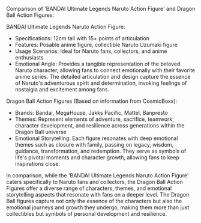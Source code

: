 Comparison of 'BANDAI Ultimate Legends Naruto Action Figure' and Dragon Ball Action Figures:

BANDAI Ultimate Legends Naruto Action Figure:
- Specifications: 12cm tall with 15+ points of articulation
- Features: Posable anime figure, collectible Naruto Uzumaki figure
- Usage Scenarios: Ideal for Naruto fans, collectors, and anime enthusiasts
- Emotional Angle: Provides a tangible representation of the beloved Naruto character, allowing fans to connect emotionally with their favorite anime series. The detailed articulation and design capture the essence of Naruto's adventurous spirit and determination, invoking feelings of nostalgia and excitement among fans.

Dragon Ball Action Figures (Based on information from CosmicBoxx):
- Brands: Bandai, MegaHouse, Jakks Pacific, Mattel, Banpresto
- Themes: Represent elements of adventure, sacrifice, teamwork, character development, and resilience across generations within the Dragon Ball universe
- Emotional Storytelling: Each figure resonates with deep emotional themes such as closure with family, passing on legacy, wisdom, guidance, transformation, and redemption. They serve as symbols of life's pivotal moments and character growth, allowing fans to keep inspirations close.

In comparison, while the 'BANDAI Ultimate Legends Naruto Action Figure' caters specifically to Naruto fans and collectors, the Dragon Ball Action Figures offer a diverse range of characters, themes, and emotional storytelling aspects that resonate with fans on a deeper level. The Dragon Ball figures capture not only the essence of the characters but also the emotional journeys and growth they undergo, making them more than just collectibles but symbols of personal development and resilience.